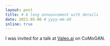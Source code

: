 ```yaml
---
layout: post
title: # A long announcement with details
date: 2021-05-06 # yyyy-mm-dd
inline: true
---
```


I was invited for a talk at <a href="https://valeo.ai">Valeo.ai</a> on CoMoGAN.

